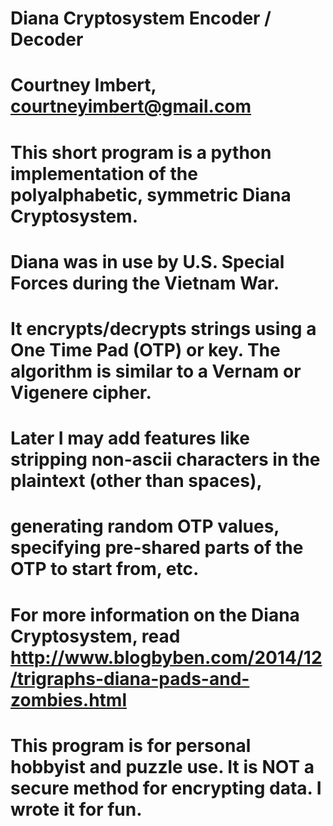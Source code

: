 # Diana Cryptosystem Encoder / Decoder
# Courtney Imbert, courtneyimbert@gmail.com
#
# This short program is a python implementation of the polyalphabetic, symmetric Diana Cryptosystem.
# Diana was in use by U.S. Special Forces during the Vietnam War. 
# It encrypts/decrypts strings using a One Time Pad (OTP) or key. The algorithm is similar to a Vernam or Vigenere cipher.
#
# Later I may add features like stripping non-ascii characters in the plaintext (other than spaces), 
# generating random OTP values, specifying pre-shared parts of the OTP to start from, etc.
#
# For more information on the Diana Cryptosystem, read http://www.blogbyben.com/2014/12/trigraphs-diana-pads-and-zombies.html
# 
# This program is for personal hobbyist and puzzle use. It is NOT a secure method for encrypting data. I wrote it for fun.
